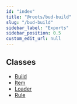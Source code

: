 ```yaml
---
id: "index"
title: "@roots/bud-build"
slug: "/bud-build"
sidebar_label: "Exports"
sidebar_position: 0.5
custom_edit_url: null
---
```


## Classes

- [Build](classes/build.md)
- [Item](classes/item.md)
- [Loader](classes/loader.md)
- [Rule](classes/rule.md)
